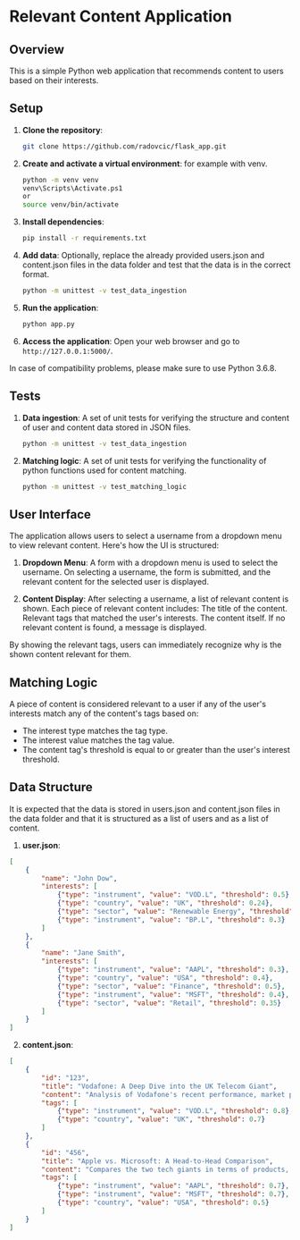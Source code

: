 # Relevant Content Application

## Overview
This is a simple Python web application that recommends content to users based on their interests.

## Setup

1. **Clone the repository**:
    ```sh
    git clone https://github.com/radovcic/flask_app.git
    ```

2. **Create and activate a virtual environment**: for example with venv.
    ```sh
    python -m venv venv
    venv\Scripts\Activate.ps1
    or
    source venv/bin/activate
    ```

3. **Install dependencies**:
    ```sh
    pip install -r requirements.txt
    ```

4. **Add data**: Optionally, replace the already provided users.json and content.json files in the data folder and test that the data is in the correct format.
    ```sh
    python -m unittest -v test_data_ingestion
    ```
   
5. **Run the application**:
    ```sh
    python app.py
    ```

6. **Access the application**:
    Open your web browser and go to `http://127.0.0.1:5000/`.

In case of compatibility problems, please make sure to use Python 3.6.8.

## Tests

1. **Data ingestion**: A set of unit tests for verifying the structure and content of user and content data
    stored in JSON files.
    ```sh
    python -m unittest -v test_data_ingestion
    ```
   
2. **Matching logic**: A set of unit tests for verifying the functionality of python functions used for content matching.
    ```sh
    python -m unittest -v test_matching_logic
    ```
## User Interface
The application allows users to select a username from a dropdown menu to view relevant content. Here's how the UI is structured:

1. **Dropdown Menu**: A form with a dropdown menu is used to select the username.
On selecting a username, the form is submitted, and the relevant content for the selected user is displayed.

2. **Content Display**: After selecting a username, a list of relevant content is shown.
Each piece of relevant content includes:
The title of the content.
Relevant tags that matched the user's interests.
The content itself.
If no relevant content is found, a message is displayed.

By showing the relevant tags, users can immediately recognize why is the shown content relevant for them. 

## Matching Logic
A piece of content is considered relevant to a user if any of the user's interests match any of the content's tags based on:
- The interest type matches the tag type.
- The interest value matches the tag value.
- The content tag's threshold is equal to or greater than the user's interest threshold.

## Data Structure

It is expected that the data is stored in users.json and content.json files in the data folder
and that it is structured as a list of users and as a list of content. 

1. **user.json**:
```json
[
    {
        "name": "John Dow",
        "interests": [
            {"type": "instrument", "value": "VOD.L", "threshold": 0.5},
            {"type": "country", "value": "UK", "threshold": 0.24},
            {"type": "sector", "value": "Renewable Energy", "threshold": 0.4},
            {"type": "instrument", "value": "BP.L", "threshold": 0.3}
        ]
    },
    {
        "name": "Jane Smith",
        "interests": [
            {"type": "instrument", "value": "AAPL", "threshold": 0.3},
            {"type": "country", "value": "USA", "threshold": 0.4},
            {"type": "sector", "value": "Finance", "threshold": 0.5},
            {"type": "instrument", "value": "MSFT", "threshold": 0.4},
            {"type": "sector", "value": "Retail", "threshold": 0.35}
        ]
    }
]
```

2. **content.json**:
```json
[
    {
        "id": "123",
        "title": "Vodafone: A Deep Dive into the UK Telecom Giant",
        "content": "Analysis of Vodafone's recent performance, market position in the UK, and future outlook.",
        "tags": [
            {"type": "instrument", "value": "VOD.L", "threshold": 0.8},
            {"type": "country", "value": "UK", "threshold": 0.7}
        ]
    },
    {
        "id": "456",
        "title": "Apple vs. Microsoft: A Head-to-Head Comparison",
        "content": "Compares the two tech giants in terms of products, services, financials, and growth potential.",
        "tags": [
            {"type": "instrument", "value": "AAPL", "threshold": 0.7},
            {"type": "instrument", "value": "MSFT", "threshold": 0.7},
            {"type": "country", "value": "USA", "threshold": 0.5}
        ]
    }
]
```